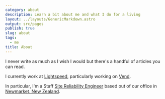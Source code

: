 ```yaml
---
category: about
description: Learn a bit about me and what I do for a living
layout: ../layouts/GenericMarkdown.astro
output: src/pages
publish: true
slug: about
tags:
  - me
title: About
---
```

I never write as much as I wish I would but there's a handful of articles you can read.

I currently work at [Lightspeed](https://www.lightspeedhq.com/), particularly working on [Vend](https://www.vendhq.com/nz/).

In particular, I'm a Staff [Site Reliability Engineer](https://en.wikipedia.org/wiki/Site_Reliability_Engineering) based out of our office in [Newmarket, New Zealand](https://en.wikipedia.org/wiki/Newmarket,_New_Zealand).
